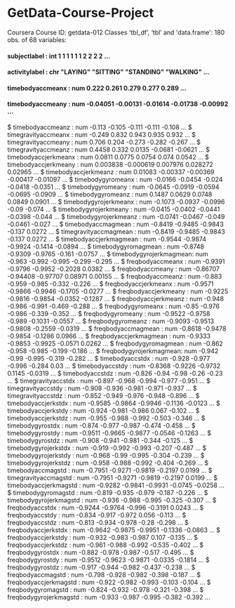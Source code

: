 # GetData-Course-Project
Coursera Course ID: getdata-012
Classes ‘tbl_df’, ‘tbl’ and 'data.frame':	180 obs. of  68 variables:
 #### subjectlabel           : int  1 1 1 1 1 1 2 2 2 2 ...
 #### activitylabel          : chr  "LAYING" "SITTING" "STANDING" "WALKING" ...
 #### timebodyaccmeanx       : num  0.222 0.261 0.279 0.277 0.289 ...
 #### timebodyaccmeany       : num  -0.04051 -0.00131 -0.01614 -0.01738 -0.00992 ...
 $ timebodyaccmeanz       : num  -0.113 -0.105 -0.111 -0.111 -0.108 ...
 $ timegravityaccmeanx    : num  -0.249 0.832 0.943 0.935 0.932 ...
 $ timegravityaccmeany    : num  0.706 0.204 -0.273 -0.282 -0.267 ...
 $ timegravityaccmeanz    : num  0.4458 0.332 0.0135 -0.0681 -0.0621 ...
 $ timebodyaccjerkmeanx   : num  0.0811 0.0775 0.0754 0.074 0.0542 ...
 $ timebodyaccjerkmeany   : num  0.003838 -0.000619 0.007976 0.028272 0.02965 ...
 $ timebodyaccjerkmeanz   : num  0.01083 -0.00337 -0.00369 -0.00417 -0.01097 ...
 $ timebodygyromeanx      : num  -0.0166 -0.0454 -0.024 -0.0418 -0.0351 ...
 $ timebodygyromeany      : num  -0.0645 -0.0919 -0.0594 -0.0695 -0.0909 ...
 $ timebodygyromeanz      : num  0.1487 0.0629 0.0748 0.0849 0.0901 ...
 $ timebodygyrojerkmeanx  : num  -0.1073 -0.0937 -0.0996 -0.09 -0.074 ...
 $ timebodygyrojerkmeany  : num  -0.0415 -0.0402 -0.0441 -0.0398 -0.044 ...
 $ timebodygyrojerkmeanz  : num  -0.0741 -0.0467 -0.049 -0.0461 -0.027 ...
 $ timebodyaccmagmean     : num  -0.8419 -0.9485 -0.9843 -0.137 0.0272 ...
 $ timegravityaccmagmean  : num  -0.8419 -0.9485 -0.9843 -0.137 0.0272 ...
 $ timebodyaccjerkmagmean : num  -0.9544 -0.9874 -0.9924 -0.1414 -0.0894 ...
 $ timebodygyromagmean    : num  -0.8748 -0.9309 -0.9765 -0.161 -0.0757 ...
 $ timebodygyrojerkmagmean: num  -0.963 -0.992 -0.995 -0.299 -0.295 ...
 $ freqbodyaccmeanx       : num  -0.9391 -0.9796 -0.9952 -0.2028 0.0382 ...
 $ freqbodyaccmeany       : num  -0.86707 -0.94408 -0.97707 0.08971 0.00155 ...
 $ freqbodyaccmeanz       : num  -0.883 -0.959 -0.985 -0.332 -0.226 ...
 $ freqbodyaccjerkmeanx   : num  -0.9571 -0.9866 -0.9946 -0.1705 -0.0277 ...
 $ freqbodyaccjerkmeany   : num  -0.9225 -0.9816 -0.9854 -0.0352 -0.1287 ...
 $ freqbodyaccjerkmeanz   : num  -0.948 -0.986 -0.991 -0.469 -0.288 ...
 $ freqbodygyromeanx      : num  -0.85 -0.976 -0.986 -0.339 -0.352 ...
 $ freqbodygyromeany      : num  -0.9522 -0.9758 -0.989 -0.1031 -0.0557 ...
 $ freqbodygyromeanz      : num  -0.9093 -0.9513 -0.9808 -0.2559 -0.0319 ...
 $ freqbodyaccmagmean     : num  -0.8618 -0.9478 -0.9854 -0.1286 0.0966 ...
 $ freqbodyaccjerkmagmean : num  -0.9333 -0.9853 -0.9925 -0.0571 0.0262 ...
 $ freqbodygyromagmean    : num  -0.862 -0.958 -0.985 -0.199 -0.186 ...
 $ freqbodygyrojerkmagmean: num  -0.942 -0.99 -0.995 -0.319 -0.282 ...
 $ timebodyaccstdx        : num  -0.928 -0.977 -0.996 -0.284 0.03 ...
 $ timebodyaccstdy        : num  -0.8368 -0.9226 -0.9732 0.1145 -0.0319 ...
 $ timebodyaccstdz        : num  -0.826 -0.94 -0.98 -0.26 -0.23 ...
 $ timegravityaccstdx     : num  -0.897 -0.968 -0.994 -0.977 -0.951 ...
 $ timegravityaccstdy     : num  -0.908 -0.936 -0.981 -0.971 -0.937 ...
 $ timegravityaccstdz     : num  -0.852 -0.949 -0.976 -0.948 -0.896 ...
 $ timebodyaccjerkstdx    : num  -0.9585 -0.9864 -0.9946 -0.1136 -0.0123 ...
 $ timebodyaccjerkstdy    : num  -0.924 -0.981 -0.986 0.067 -0.102 ...
 $ timebodyaccjerkstdz    : num  -0.955 -0.988 -0.992 -0.503 -0.346 ...
 $ timebodygyrostdx       : num  -0.874 -0.977 -0.987 -0.474 -0.458 ...
 $ timebodygyrostdy       : num  -0.9511 -0.9665 -0.9877 -0.0546 -0.1263 ...
 $ timebodygyrostdz       : num  -0.908 -0.941 -0.981 -0.344 -0.125 ...
 $ timebodygyrojerkstdx   : num  -0.919 -0.992 -0.993 -0.207 -0.487 ...
 $ timebodygyrojerkstdy   : num  -0.968 -0.99 -0.995 -0.304 -0.239 ...
 $ timebodygyrojerkstdz   : num  -0.958 -0.988 -0.992 -0.404 -0.269 ...
 $ timebodyaccmagstd      : num  -0.7951 -0.9271 -0.9819 -0.2197 0.0199 ...
 $ timegravityaccmagstd   : num  -0.7951 -0.9271 -0.9819 -0.2197 0.0199 ...
 $ timebodyaccjerkmagstd  : num  -0.9282 -0.9841 -0.9931 -0.0745 -0.0258 ...
 $ timebodygyromagstd     : num  -0.819 -0.935 -0.979 -0.187 -0.226 ...
 $ timebodygyrojerkmagstd : num  -0.936 -0.988 -0.995 -0.325 -0.307 ...
 $ freqbodyaccstdx        : num  -0.9244 -0.9764 -0.996 -0.3191 0.0243 ...
 $ freqbodyaccstdy        : num  -0.834 -0.917 -0.972 0.056 -0.113 ...
 $ freqbodyaccstdz        : num  -0.813 -0.934 -0.978 -0.28 -0.298 ...
 $ freqbodyaccjerkstdx    : num  -0.9642 -0.9875 -0.9951 -0.1336 -0.0863 ...
 $ freqbodyaccjerkstdy    : num  -0.932 -0.983 -0.987 0.107 -0.135 ...
 $ freqbodyaccjerkstdz    : num  -0.961 -0.988 -0.992 -0.535 -0.402 ...
 $ freqbodygyrostdx       : num  -0.882 -0.978 -0.987 -0.517 -0.495 ...
 $ freqbodygyrostdy       : num  -0.9512 -0.9623 -0.9871 -0.0335 -0.1814 ...
 $ freqbodygyrostdz       : num  -0.917 -0.944 -0.982 -0.437 -0.238 ...
 $ freqbodyaccmagstd      : num  -0.798 -0.928 -0.982 -0.398 -0.187 ...
 $ freqbodyaccjerkmagstd  : num  -0.922 -0.982 -0.993 -0.103 -0.104 ...
 $ freqbodygyromagstd     : num  -0.824 -0.932 -0.978 -0.321 -0.398 ...
 $ freqbodygyrojerkmagstd : num  -0.933 -0.987 -0.995 -0.382 -0.392 ...

